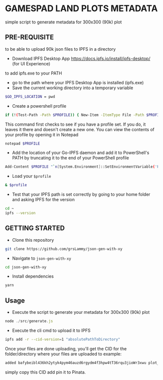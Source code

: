 # GAMESPAD LAND PLOTS METADATA

simple script to generate metadata for 300x300 (90k) plot

## PRE-REQUISITE

to be able to upload 90k json files to IPFS in a directory
- Download IPFS Desktop App https://docs.ipfs.io/install/ipfs-desktop/ (for UI Experience)

to add ipfs.exe to your PATH
- go to the path where your IPFS Desktop App is installed (ipfs.exe)
- Save the current working directory into a temporary variable
```sh
$GO_IPFS_LOCATION = pwd
```
- Create a powershell profile
```sh
if (!(Test-Path -Path $PROFILE)) { New-Item -ItemType File -Path $PROFILE -Force }
```
This command first checks to see if you have a profile set. If you do, it leaves it there and doesn't create a new one. You can view the contents of your profile by opening it in Notepad
```sh
notepad $PROFILE
```
- Add the location of your Go-IPFS daemon and add it to PowerShell's PATH by truncating it to the end of your PowerShell profile
```sh
Add-Content $PROFILE "`n[System.Environment]::SetEnvironmentVariable('PATH',`$Env:PATH+';;$GO_IPFS_LOCATION')"
```
- Load your `$profile`
```sh
& $profile 
```
- Test that your IPFS path is set correctly by going to your home folder and asking IPFS for the version
```sh
cd ~
ipfs --version
```
## GETTING STARTED
- Clone this repository
```sh
git clone https://github.com/grsLammy/json-gen-with-xy
```
- Navigate to `json-gen-with-xy`
```sh
cd json-gen-with-xy
```
- Install dependencies
```sh
yarn
```

## Usage
- Execute the script to generate your metadata for 300x300 (90k) plot
```javascript
node ./src/generate.js
```
- Execute the cli cmd to upload it to IPFS
```sh
ipfs add -r --cid-version=1 "absolutePathToDirectory"
```
Once your files are done uploading, you'll get the CID for the folder/directory where your files are uploaded to
example:
```sh
added bafybeibl436kh2ytyk4pym46auzd6rgydm4f3hpw4tT36rqu3jioWr3xwu plot_metadata
```
simply copy this CID add pin it to Pinata. 

